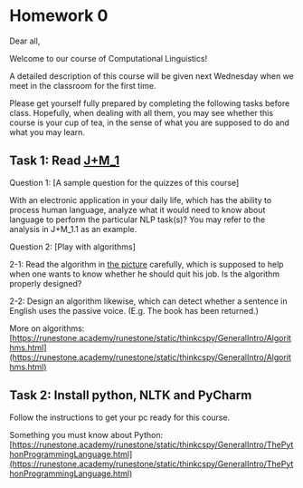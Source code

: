 # Homework 0

Dear all,

Welcome to our course of Computational Linguistics! 

A detailed description of this course will be given next Wednesday when we meet in the classroom for the first time. 

Please get yourself fully prepared by completing the following tasks before class. Hopefully, when dealing with all them, you may see whether this course is your cup of tea, in the sense of what you are supposed to do and what you may learn.

## Task 1: Read [J+M_1](../readings/1/J+M_1.pdf)

Question 1: [A sample question for the quizzes of this course]

With an electronic application in your daily life, which has the ability to process human language, analyze what it would need to know about language to perform the particular NLP task(s)? You may refer to the analysis in J+M_1.1 as an example.

Question 2: [Play with algorithms]

2-1: Read the algorithm in [the picture](images/algorithm_quit_job.jpeg) carefully, which is supposed to help when one wants to know whether he should quit his job. Is the algorithm properly designed?

2-2: Design an algorithm likewise, which can detect whether a sentence in English uses the passive voice. (E.g. The book has been returned.)

More on algorithms: [https://runestone.academy/runestone/static/thinkcspy/GeneralIntro/Algorithms.html](https://runestone.academy/runestone/static/thinkcspy/GeneralIntro/Algorithms.html)

## Task 2: Install python, NLTK and PyCharm

Follow the instructions to get your pc ready for this course.

Something you must know about Python: [https://runestone.academy/runestone/static/thinkcspy/GeneralIntro/ThePythonProgrammingLanguage.html](https://runestone.academy/runestone/static/thinkcspy/GeneralIntro/ThePythonProgrammingLanguage.html)
